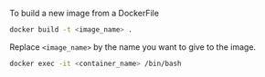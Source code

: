 To build a new image from a DockerFile

```bash
docker build -t <image_name> .
```

Replace `<image_name>` by the name you want to give to the image.

``` bash
docker exec -it <container_name> /bin/bash
```